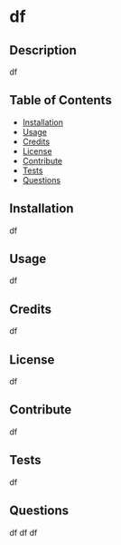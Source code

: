 
# df

## Description
    
df
   
    
## Table of Contents
    
- [Installation](#installation)
- [Usage](#usage)
- [Credits](#credits)
- [License](#license)
- [Contribute](#contribute)
- [Tests](#tests)
- [Questions](#questions)
    
       
## Installation
    
df
    
## Usage
    
df

## Credits
    
df
    
## License
    
df
   
    
## Contribute
    
df
   
    
## Tests
    
df
   
    
## Questions
    
df
df
df

    